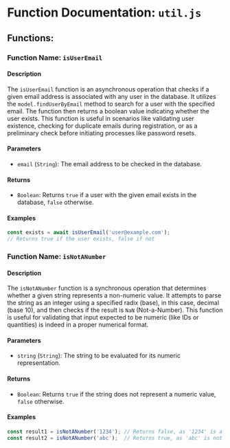 # Function Documentation: `util.js`

## Functions:

### Function Name: `isUserEmail`

#### Description
The `isUserEmail` function is an asynchronous operation that checks if a given email address is associated with any user in the database. It utilizes the `model.findUserByEmail` method to search for a user with the specified email. The function then returns a boolean value indicating whether the user exists. This function is useful in scenarios like validating user existence, checking for duplicate emails during registration, or as a preliminary check before initiating processes like password resets.

#### Parameters
- `email` (`String`): The email address to be checked in the database.

#### Returns
- `Boolean`: Returns `true` if a user with the given email exists in the database, `false` otherwise.

#### Examples
```javascript
const exists = await isUserEmail('user@example.com');
// Returns true if the user exists, false if not
```



### Function Name: `isNotANumber`

#### Description
The `isNotANumber` function is a synchronous operation that determines whether a given string represents a non-numeric value. It attempts to parse the string as an integer using a specified radix (base), in this case, decimal (base 10), and then checks if the result is `NaN` (Not-a-Number). This function is useful for validating that input expected to be numeric (like IDs or quantities) is indeed in a proper numerical format.

#### Parameters
- `string` (`String`): The string to be evaluated for its numeric representation.

#### Returns
- `Boolean`: Returns `true` if the string does not represent a numeric value, `false` otherwise.

#### Examples
```javascript
const result1 = isNotANumber('1234'); // Returns false, as '1234' is a valid number
const result2 = isNotANumber('abc');  // Returns true, as 'abc' is not a number
```